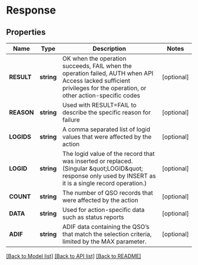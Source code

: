 # Response

## Properties

Name | Type | Description | Notes
------------ | ------------- | ------------- | -------------
**RESULT** | **string** | OK when the operation succeeds, FAIL when the operation failed, AUTH when API Access lacked sufficient privileges for the operation, or other action-specific codes | [optional] 
**REASON** | **string** | Used with RESULT&#x3D;FAIL to describe the specific reason for failure | [optional] 
**LOGIDS** | **string** | A comma separated list of logid values that were affected by the action | [optional] 
**LOGID** | **string** | The logid value of the record that was inserted or replaced. (Singular \&quot;LOGID\&quot; response only used by INSERT as it is a single record operation.) | [optional] 
**COUNT** | **string** | The number of QSO records that were affected by the action | [optional] 
**DATA** | **string** | Used for action-specific data such as status reports | [optional] 
**ADIF** | **string** | ADIF data containing the QSO’s that match the selection criteria, limited by the MAX parameter. | [optional] 

[[Back to Model list]](../README.md#documentation-for-models) [[Back to API list]](../README.md#documentation-for-api-endpoints) [[Back to README]](../README.md)


